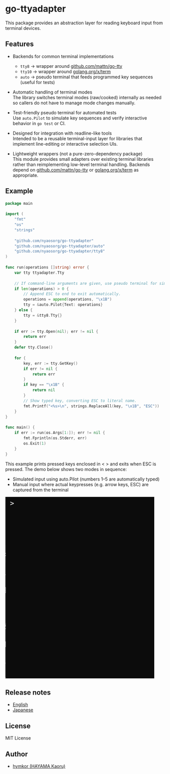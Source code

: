 go-ttyadapter
=============

This package provides an abstraction layer for reading keyboard input from terminal devices.

Features
--------

- Backends for common terminal implementations  
  - `tty8` → wrapper around [github.com/mattn/go-tty][go-tty]
  - `tty10` → wrapper around [golang.org/x/term][xterm]
  - `auto` → pseudo terminal that feeds programmed key sequences (useful for tests)

- Automatic handling of terminal modes  
  The library switches terminal modes (raw/cooked) internally as needed so callers do not have to manage mode changes manually.

- Test-friendly pseudo terminal for automated tests  
  Use `auto.Pilot` to simulate key sequences and verify interactive behavior in `go test` or CI.

- Designed for integration with readline-like tools  
  Intended to be a reusable terminal-input layer for libraries that implement line-editing or interactive selection UIs.

- Lightweight wrappers (not a pure-zero-dependency package)  
  This module provides small adapters over existing terminal libraries rather than reimplementing low-level terminal handling. Backends depend on [github.com/mattn/go-tty][go-tty] or [golang.org/x/term][xterm] as appropriate.

Example
-------

```examples/example.go
package main

import (
    "fmt"
    "os"
    "strings"

    "github.com/nyaosorg/go-ttyadapter"
    "github.com/nyaosorg/go-ttyadapter/auto"
    "github.com/nyaosorg/go-ttyadapter/tty8"
)

func run(operations []string) error {
    var tty ttyadapter.Tty

    // If command-line arguments are given, use pseudo terminal for simulation.
    if len(operations) > 0 {
        // Append ESC to end to exit automatically.
        operations = append(operations, "\x1B")
        tty = &auto.Pilot{Text: operations}
    } else {
        tty = &tty8.Tty{}
    }

    if err := tty.Open(nil); err != nil {
        return err
    }
    defer tty.Close()

    for {
        key, err := tty.GetKey()
        if err != nil {
            return err
        }
        if key == "\x1B" {
            return nil
        }
        // Show typed key, converting ESC to literal name.
        fmt.Printf("<%s>\n", strings.ReplaceAll(key, "\x1B", "ESC"))
    }
}

func main() {
    if err := run(os.Args[1:]); err != nil {
        fmt.Fprintln(os.Stderr, err)
        os.Exit(1)
    }
}
```

This example prints pressed keys enclosed in &lt; &gt; and exits when ESC is pressed.
The demo below shows two modes in sequence:

- Simulated input using auto.Pilot (numbers 1–5 are automatically typed)
- Manual input where actual keypresses (e.g. arrow keys, ESC) are captured from the terminal

![demo.gif](demo.gif)

[go-tty]: https://github.com/mattn/go-tty
[xterm]: https://pkg.go.dev/golang.org/x/term

Release notes
-------------

- [English](release_note.md)
- [Japanese](release_note_ja.md)

License
-------

MIT License

Author
------

- [hymkor (HAYAMA Kaoru)](https://github.com/hymkor)

